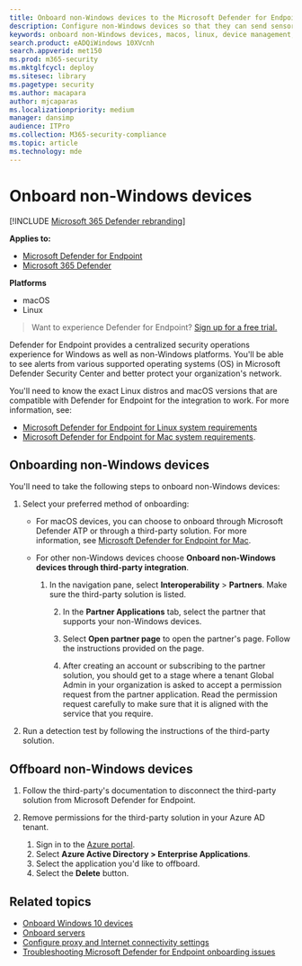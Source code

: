 ```yaml
---
title: Onboard non-Windows devices to the Microsoft Defender for Endpoint service
description: Configure non-Windows devices so that they can send sensor data to the Microsoft Defender ATP service.
keywords: onboard non-Windows devices, macos, linux, device management, configure Windows ATP devices, configure Microsoft Defender for Endpoint devices
search.product: eADQiWindows 10XVcnh
search.appverid: met150
ms.prod: m365-security
ms.mktglfcycl: deploy
ms.sitesec: library
ms.pagetype: security
ms.author: macapara
author: mjcaparas
ms.localizationpriority: medium
manager: dansimp
audience: ITPro
ms.collection: M365-security-compliance
ms.topic: article
ms.technology: mde
---
```


# Onboard non-Windows devices

[!INCLUDE [Microsoft 365 Defender rebranding](../../includes/microsoft-defender.md)]


**Applies to:**
- [Microsoft Defender for Endpoint](https://go.microsoft.com/fwlink/p/?linkid=2146631)
- [Microsoft 365 Defender](https://go.microsoft.com/fwlink/?linkid=2118804)

**Platforms**
- macOS
- Linux

>Want to experience Defender for Endpoint? [Sign up for a free trial.](https://www.microsoft.com/microsoft-365/windows/microsoft-defender-atp?ocid=docs-wdatp-nonwindows-abovefoldlink) 

Defender for Endpoint provides a centralized security operations experience for Windows as well as non-Windows platforms. You'll be able to see alerts from various supported operating systems (OS) in Microsoft Defender Security Center and better protect your organization's network. 

You'll need to know the exact Linux distros and macOS versions that are compatible with Defender for Endpoint for the integration to work. For more information, see:
- [Microsoft Defender for Endpoint for Linux system requirements](microsoft-defender-atp-linux.md#system-requirements)  
- [Microsoft Defender for Endpoint for Mac system requirements](microsoft-defender-atp-mac.md#system-requirements).

## Onboarding non-Windows devices
You'll need to take the following steps to onboard non-Windows devices:
1. Select your preferred method of onboarding:

   - For macOS devices, you can choose to onboard through Microsoft Defender ATP or through a third-party solution. For more information, see [Microsoft Defender for Endpoint for Mac](https://docs.microsoft.com/windows/security/threat-protection/microsoft-defender-atp/microsoft-defender-atp-mac).
   - For other non-Windows devices choose **Onboard non-Windows devices through third-party integration**.   
       
     1. In the navigation pane, select **Interoperability** > **Partners**. Make sure the third-party solution is listed.

        2. In the **Partner Applications** tab, select the partner that supports your non-Windows devices.

        3. Select **Open partner page** to open the partner's page. Follow the instructions provided on the page.

        4. After creating an account or subscribing to the partner solution, you should get to a stage where a tenant Global Admin in your organization is asked to accept a permission request from the partner application. Read the permission request carefully to make sure that it is aligned with the service that you require. 

        
2. Run a detection test by following the instructions of the third-party solution.

## Offboard non-Windows devices

1. Follow the third-party's documentation to disconnect the third-party solution from Microsoft Defender for Endpoint.

2. Remove permissions for the third-party solution in your Azure AD tenant.
   1. Sign in to the [Azure portal](https://portal.azure.com).
   2. Select **Azure Active Directory > Enterprise Applications**.
   3. Select the application you'd like to offboard.
   4. Select the **Delete** button.


## Related topics
- [Onboard Windows 10 devices](configure-endpoints.md)
- [Onboard servers](configure-server-endpoints.md)
- [Configure proxy and Internet connectivity settings](configure-proxy-internet.md)
- [Troubleshooting Microsoft Defender for Endpoint onboarding issues](troubleshoot-onboarding.md)
